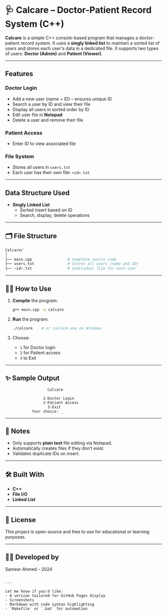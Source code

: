 # 🩺 Calcare – Doctor-Patient Record System (C++)

**Calcare** is a simple C++ console-based program that manages a doctor-patient record system. It uses a **singly linked list** to maintain a sorted list of users and stores each user's data in a dedicated file. It supports two types of users: **Doctor (Admin)** and **Patient (Viewer)**.

---

##  Features

###  Doctor Login
- Add a new user (name + ID) – ensures unique ID
- Search a user by ID and view their file
- Display all users in sorted order by ID
- Edit user file in **Notepad**
- Delete a user and remove their file

###  Patient Access
- Enter ID to view associated file

###  File System
- Stores all users in `users.txt`
- Each user has their own file: `<id>.txt`

---

##  Data Structure Used
- **Singly Linked List**
  - Sorted insert based on ID
  - Search, display, delete operations

---

## 🗂 File Structure

```bash
Calcare/
│
├── main.cpp                # Complete source code
├── users.txt               # Stores all users (name and ID)
├── <id>.txt                # Individual file for each user
````

---

## 🧑‍💻 How to Use

1. **Compile** the program:

   ```bash
   g++ main.cpp -o calcare
   ```

2. **Run** the program:

   ```bash
   ./calcare    # or calcare.exe on Windows
   ```

3. Choose:

   * `1` for Doctor login
   * `2` for Patient access
   * `3` to Exit

---

## ✨ Sample Output

```text
                   Calcare

                 1-Doctor Login
                 2-Patient Access
                   3-Exit
            Your choice: _
```

---

## 🧹 Notes

* Only supports **plain text** file editing via Notepad.
* Automatically creates files if they don’t exist.
* Validates duplicate IDs on insert.

---

## 🛠 Built With

* **C++**
* **File I/O**
* **Linked List**

---

## 📄 License

This project is open-source and free to use for educational or learning purposes.

---

## 👨‍⚕️ Developed by

Sameer Ahmed – 2024

```

---

Let me know if you'd like:
- A version tailored for GitHub Pages display
- Screenshots
- Markdown with code syntax highlighting
- `Makefile` or `.bat` for automation
```
